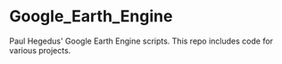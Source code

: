 # Google_Earth_Engine
Paul Hegedus' Google Earth Engine scripts. This repo includes code for various projects. 
